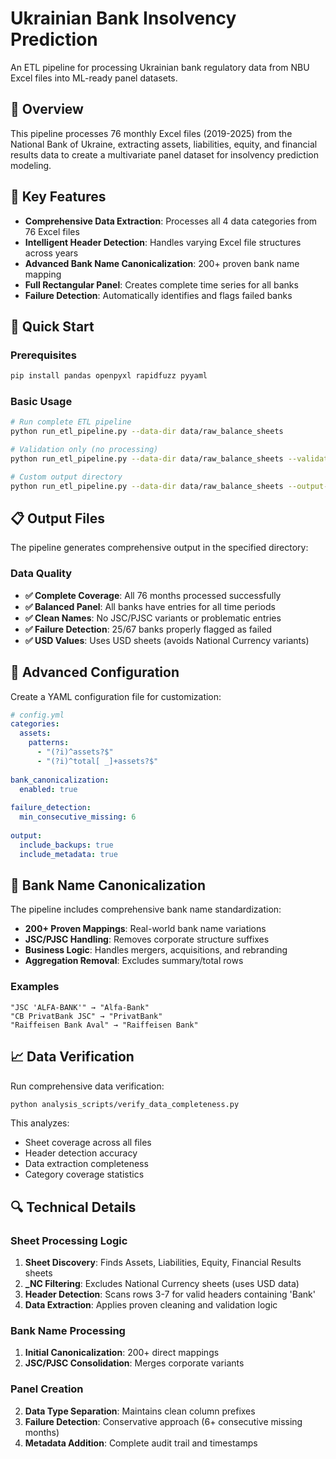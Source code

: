 # Ukrainian Bank Insolvency Prediction 

An ETL pipeline for processing Ukrainian bank regulatory data from NBU Excel files into ML-ready panel datasets.

## 🎯 Overview

This pipeline processes 76 monthly Excel files (2019-2025) from the National Bank of Ukraine, extracting assets, liabilities, equity, and financial results data to create a multivariate panel dataset for insolvency prediction modeling.

## 🚀 Key Features

- **Comprehensive Data Extraction**: Processes all 4 data categories from 76 Excel files
- **Intelligent Header Detection**: Handles varying Excel file structures across years
- **Advanced Bank Name Canonicalization**: 200+ proven bank name mapping
- **Full Rectangular Panel**: Creates complete time series for all banks
- **Failure Detection**: Automatically identifies and flags failed banks

## 🚀 Quick Start

### Prerequisites

```bash
pip install pandas openpyxl rapidfuzz pyyaml
```

### Basic Usage

```bash
# Run complete ETL pipeline
python run_etl_pipeline.py --data-dir data/raw_balance_sheets

# Validation only (no processing)
python run_etl_pipeline.py --data-dir data/raw_balance_sheets --validate-only

# Custom output directory
python run_etl_pipeline.py --data-dir data/raw_balance_sheets --output-dir custom_output/
```



## 📋 Output Files

The pipeline generates comprehensive output in the specified directory:

### Data Quality

- **✅ Complete Coverage**: All 76 months processed successfully
- **✅ Balanced Panel**: All banks have entries for all time periods
- **✅ Clean Names**: No JSC/PJSC variants or problematic entries
- **✅ Failure Detection**: 25/67 banks properly flagged as failed
- **✅ USD Values**: Uses USD sheets (avoids National Currency variants)

## 🔧 Advanced Configuration

Create a YAML configuration file for customization:

```yaml
# config.yml
categories:
  assets:
    patterns:
      - "(?i)^assets?$"
      - "(?i)^total[ _]+assets?$"
  
bank_canonicalization:
  enabled: true
  
failure_detection:
  min_consecutive_missing: 6
  
output:
  include_backups: true
  include_metadata: true
```

## 🏦 Bank Name Canonicalization

The pipeline includes comprehensive bank name standardization:

- **200+ Proven Mappings**: Real-world bank name variations
- **JSC/PJSC Handling**: Removes corporate structure suffixes
- **Business Logic**: Handles mergers, acquisitions, and rebranding
- **Aggregation Removal**: Excludes summary/total rows

### Examples
```
"JSC 'ALFA-BANK'" → "Alfa-Bank"
"CB PrivatBank JSC" → "PrivatBank"  
"Raiffeisen Bank Aval" → "Raiffeisen Bank"
```

## 📈 Data Verification

Run comprehensive data verification:

```bash
python analysis_scripts/verify_data_completeness.py
```

This analyzes:
- Sheet coverage across all files
- Header detection accuracy
- Data extraction completeness
- Category coverage statistics

## 🔍 Technical Details

### Sheet Processing Logic
1. **Sheet Discovery**: Finds Assets, Liabilities, Equity, Financial Results sheets
2. **_NC Filtering**: Excludes National Currency sheets (uses USD data)
3. **Header Detection**: Scans rows 3-7 for valid headers containing 'Bank'
4. **Data Extraction**: Applies proven cleaning and validation logic

### Bank Name Processing
1. **Initial Canonicalization**: 200+ direct mappings
2. **JSC/PJSC Consolidation**: Merges corporate variants

### Panel Creation
2. **Data Type Separation**: Maintains clean column prefixes
3. **Failure Detection**: Conservative approach (6+ consecutive missing months)
4. **Metadata Addition**: Complete audit trail and timestamps

